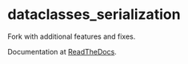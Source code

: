 # dataclasses_serialization

Fork with additional features and fixes.

Documentation at [ReadTheDocs](https://python-dataclasses-serialization.readthedocs.io/).
